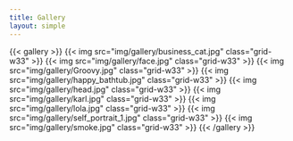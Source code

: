 ```yaml
---
title: Gallery
layout: simple
---
```


{{< gallery >}}
  {{< img src="img/gallery/business_cat.jpg" class="grid-w33" >}}
  {{< img src="img/gallery/face.jpg" class="grid-w33" >}}
  {{< img src="img/gallery/Groovy.jpg" class="grid-w33" >}}
  {{< img src="img/gallery/happy_bathtub.jpg" class="grid-w33" >}}
  {{< img src="img/gallery/head.jpg" class="grid-w33" >}}
  {{< img src="img/gallery/karl.jpg" class="grid-w33" >}}
  {{< img src="img/gallery/lola.jpg" class="grid-w33" >}}
  {{< img src="img/gallery/self_portrait_1.jpg" class="grid-w33" >}}
  {{< img src="img/gallery/smoke.jpg" class="grid-w33" >}}
{{< /gallery >}}